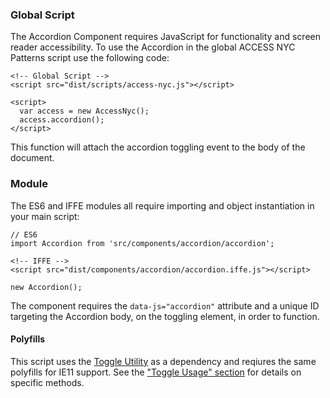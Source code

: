 ### Global Script

The Accordion Component requires JavaScript for functionality and screen reader accessibility. To use the Accordion in the global ACCESS NYC Patterns script use the following code:

    <!-- Global Script -->
    <script src="dist/scripts/access-nyc.js"></script>

    <script>
      var access = new AccessNyc();
      access.accordion();
    </script>

This function will attach the accordion toggling event to the body of the document.

### Module

The ES6 and IFFE modules all require importing and object instantiation in your main script:

    // ES6
    import Accordion from 'src/components/accordion/accordion';

    <!-- IFFE -->
    <script src="dist/components/accordion/accordion.iffe.js"></script>

    new Accordion();

The component requires the `data-js="accordion"` attribute and a unique ID targeting the Accordion body, on the toggling element, in order to function.

#### Polyfills

This script uses the [Toggle Utility](/toggle) as a dependency and reqiures the same polyfills for IE11 support. See the ["Toggle Usage" section](/toggle#toggle-usage) for details on specific methods.